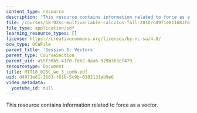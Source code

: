 ```yaml
---
content_type: resource
description: 'This resource contains information related to force as a vector. '
file: /courses/18-02sc-multivariable-calculus-fall-2010/d4971e811683f61b5c9b0102131ab9e6_MIT18_02SC_we_3_comb.pdf
file_type: application/pdf
learning_resource_types: []
license: https://creativecommons.org/licenses/by-nc-sa/4.0/
ocw_type: OCWFile
parent_title: 'Session 1: Vectors'
parent_type: CourseSection
parent_uid: a55f30b5-41f0-fdb2-8aa6-929b363cf479
resourcetype: Document
title: MIT18_02SC_we_3_comb.pdf
uid: d4971e81-1683-f61b-5c9b-0102131ab9e6
video_metadata:
  youtube_id: null
---
```

This resource contains information related to force as a vector. 